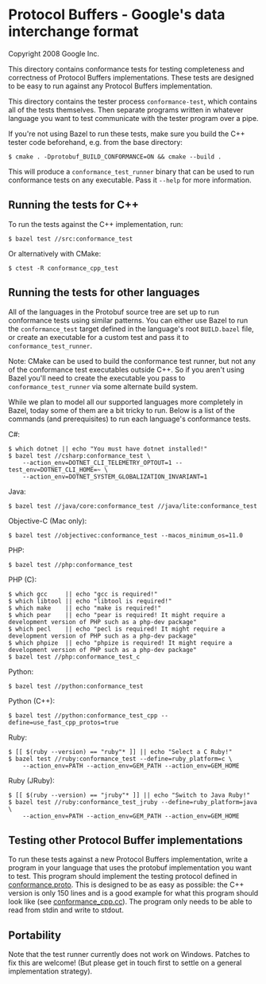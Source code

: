 Protocol Buffers - Google's data interchange format
===================================================

Copyright 2008 Google Inc.

This directory contains conformance tests for testing completeness and
correctness of Protocol Buffers implementations.  These tests are designed
to be easy to run against any Protocol Buffers implementation.

This directory contains the tester process `conformance-test`, which
contains all of the tests themselves.  Then separate programs written
in whatever language you want to test communicate with the tester
program over a pipe.

If you're not using Bazel to run these tests, make sure you build the C++
tester code beforehand, e.g. from the base directory:

    $ cmake . -Dprotobuf_BUILD_CONFORMANCE=ON && cmake --build .

This will produce a `conformance_test_runner` binary that can be used to run
conformance tests on any executable.  Pass it `--help` for more information.

Running the tests for C++
-------------------------

To run the tests against the C++ implementation, run:

    $ bazel test //src:conformance_test

Or alternatively with CMake:

    $ ctest -R conformance_cpp_test

Running the tests for other languages
-------------------------------------

All of the languages in the Protobuf source tree are set up to run conformance
tests using similar patterns.  You can either use Bazel to run the
`conformance_test` target defined in the language's root `BUILD.bazel` file,
or create an executable for a custom test and pass it to
`conformance_test_runner`.

Note: CMake can be used to build the conformance test runner, but not any of
the conformance test executables outside C++.  So if you aren't using Bazel
you'll need to create the executable you pass to `conformance_test_runner` via
some alternate build system.

While we plan to model all our supported languages more completely in Bazel,
today some of them are a bit tricky to run.  Below is a list of the commands
(and prerequisites) to run each language's conformance tests.

C#:

```
$ which dotnet || echo "You must have dotnet installed!"
$ bazel test //csharp:conformance_test \
    --action_env=DOTNET_CLI_TELEMETRY_OPTOUT=1 --test_env=DOTNET_CLI_HOME=~ \
    --action_env=DOTNET_SYSTEM_GLOBALIZATION_INVARIANT=1
```

Java:

    $ bazel test //java/core:conformance_test //java/lite:conformance_test

Objective-C (Mac only):

```
$ bazel test //objectivec:conformance_test --macos_minimum_os=11.0
```

PHP:

```
$ bazel test //php:conformance_test
```

PHP (C):

```
$ which gcc     || echo "gcc is required!"
$ which libtool || echo "libtool is required!"
$ which make    || echo "make is required!"
$ which pear    || echo "pear is required! It might require a development version of PHP such as a php-dev package"
$ which pecl    || echo "pecl is required! It might require a development version of PHP such as a php-dev package"
$ which phpize  || echo "phpize is required! It might require a development version of PHP such as a php-dev package"
$ bazel test //php:conformance_test_c
```

Python:

```
$ bazel test //python:conformance_test
```

Python (C++):

```
$ bazel test //python:conformance_test_cpp --define=use_fast_cpp_protos=true
```

Ruby:

    $ [[ $(ruby --version) == "ruby"* ]] || echo "Select a C Ruby!"
    $ bazel test //ruby:conformance_test --define=ruby_platform=c \
        --action_env=PATH --action_env=GEM_PATH --action_env=GEM_HOME

Ruby (JRuby):

    $ [[ $(ruby --version) == "jruby"* ]] || echo "Switch to Java Ruby!"
    $ bazel test //ruby:conformance_test_jruby --define=ruby_platform=java \
        --action_env=PATH --action_env=GEM_PATH --action_env=GEM_HOME

Testing other Protocol Buffer implementations
---------------------------------------------

To run these tests against a new Protocol Buffers implementation, write a
program in your language that uses the protobuf implementation you want
to test.  This program should implement the testing protocol defined in
[conformance.proto](https://github.com/protocolbuffers/protobuf/blob/main/conformance/conformance.proto).
This is designed to be as easy as possible: the C++ version is only
150 lines and is a good example for what this program should look like
(see [conformance_cpp.cc](https://github.com/protocolbuffers/protobuf/blob/main/conformance/conformance_cpp.cc)).
The program only needs to be able to read from stdin and write to stdout.

Portability
-----------

Note that the test runner currently does not work on Windows.  Patches
to fix this are welcome!  (But please get in touch first to settle on
a general implementation strategy).
